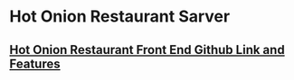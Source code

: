﻿# Hot Onion Restaurant Sarver 
 ## [Hot Onion Restaurant Front End Github Link and Features](https://github.com/mohammadshaif/hot-onion-restaurant.git)

